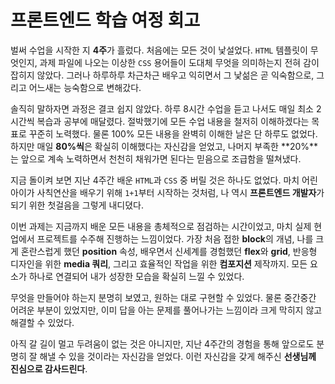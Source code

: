 # 프론트엔드 학습 여정 회고

벌써 수업을 시작한 지 **4주**가 흘렀다. 처음에는 모든 것이 낯설었다. `HTML` 템플릿이 무엇인지, 과제 파일에 나오는 이상한 `CSS` 용어들이 도대체 무엇을 의미하는지 전혀 감이 잡히지 않았다. 그러나 하루하루 차근차근 배우고 익히면서 그 낯섦은 곧 익숙함으로, 그리고 어느새는 능숙함으로 변해갔다.

솔직히 말하자면 과정은 결코 쉽지 않았다. 하루 8시간 수업을 듣고 나서도 매일 최소 2시간씩 복습과 공부에 매달렸다. 절박했기에 모든 수업 내용을 철저히 이해하겠다는 목표로 꾸준히 노력했다. 물론 100% 모든 내용을 완벽히 이해한 날은 단 하루도 없었다. 하지만 매일 **80%씩**은 확실히 이해했다는 자신감을 얻었고, 나머지 부족한 **20%**는 앞으로 계속 노력하면서 천천히 채워가면 된다는 믿음으로 조급함을 떨쳐냈다.

지금 돌이켜 보면 지난 4주간 배운 `HTML`과 `CSS` 중 버릴 것은 하나도 없었다. 마치 어린아이가 사칙연산을 배우기 위해 `1+1`부터 시작하는 것처럼, 나 역시 **프론트엔드 개발자**가 되기 위한 첫걸음을 그렇게 내디뎠다.

이번 과제는 지금까지 배운 모든 내용을 총체적으로 점검하는 시간이었고, 마치 실제 현업에서 프로젝트를 수주해 진행하는 느낌이었다. 가장 처음 접한 **block**의 개념, 나를 크게 혼란스럽게 했던 **position** 속성, 배우면서 신세계를 경험했던 **flex**와 **grid**, 반응형 디자인을 위한 **media 쿼리**, 그리고 효율적인 작업을 위한 **컴포지션** 제작까지. 모든 요소가 하나로 연결되어 내가 성장한 모습을 확실히 느낄 수 있었다.

무엇을 만들어야 하는지 분명히 보였고, 원하는 대로 구현할 수 있었다. 물론 중간중간 어려운 부분이 있었지만, 이미 답을 아는 문제를 풀어나가는 느낌이라 크게 막히지 않고 해결할 수 있었다.

아직 갈 길이 멀고 두려움이 없는 것은 아니지만, 지난 4주간의 경험을 통해 앞으로도 분명히 잘 해낼 수 있을 것이라는 자신감을 얻었다. 이런 자신감을 갖게 해주신 **선생님께 진심으로 감사드린다**.
